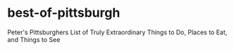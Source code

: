 # best-of-pittsburgh
Peter's Pittsburghers List of Truly Extraordinary Things to Do, Places to Eat, and Things to See
